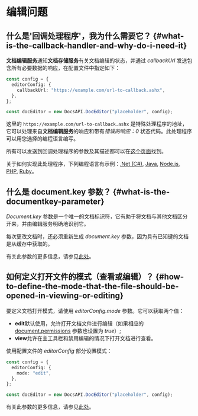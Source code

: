 ﻿---
sidebar_position: -5
---

# 编辑问题

## 什么是'回调处理程序'，我为什么需要它？ {#what-is-the-callback-handler-and-why-do-i-need-it}

**文档编辑服务**通知**文档存储服务**有关文档编辑的状态，并通过 *callbackUrl* 发送包含所有必要数据的响应，在配置文件中指定如下：

  ``` ts
  const config = {
    editorConfig: {
      callbackUrl: "https://example.com/url-to-callback.ashx",
    },
  };

  const docEditor = new DocsAPI.DocEditor("placeholder", config);
  ```

这里的 `https://example.com/url-to-callback.ashx` 是特殊处理程序的地址，它可以处理来自**文档编辑服务**的响应和带有*错误的响应：0* 状态代码。此处理程序可以用您选择的编程语言编写。

所有可以发送到回调处理程序的参数及其描述都可以在[这个页面](../../usage-api/callback-handler.md)找到。

关于如何实现此处理程序，下列编程语言有示例：[.Net (C#)](../../usage-api/callback-handler.md#net-c-document-save-example), [Java](../../usage-api/callback-handler.md#java-document-save-example), [Node.js](../../usage-api/callback-handler.md#nodejs-document-save-example), [PHP](../../usage-api/callback-handler.md#php-document-save-example), [Ruby](../../usage-api/callback-handler.md#ruby-document-save-example)。

## 什么是 document.key 参数？ {#what-is-the-documentkey-parameter}

*Document.key* 参数是一个唯一的文档标识符，它有助于将文档与其他文档区分开来，并由编辑服务明确地识别它。

每次更改文档时，还必须重新生成 *document.key* 参数，因为具有已知键的文档是从缓存中获取的。

有关此参数的更多信息，请参见[此处](../../usage-api/config/document/document.md#key)。

## 如何定义打开文件的模式（查看或编辑）？ {#how-to-define-the-mode-that-the-file-should-be-opened-in-viewing-or-editing}

要定义文档打开模式，请使用 *editorConfig.mode* 参数。它可以获取两个值：

- **edit**默认使用，允许打开文档文件进行编辑（如果相应的 [document.permissions](../../usage-api/config/document/permissions.md) 参数也设置为 *true*）;
- **view**允许在主工具栏和禁用编辑的情况下打开文档进行查看。

使用配置文件的 *editorConfig* 部分设置模式：

  ``` ts
  const config = {
    editorConfig: {
      mode: "edit",
    },
  };

  const docEditor = new DocsAPI.DocEditor("placeholder", config);
  ```

有关此参数的更多信息，请参见[此处](../../usage-api/config/editor/editor.md#mode)。
